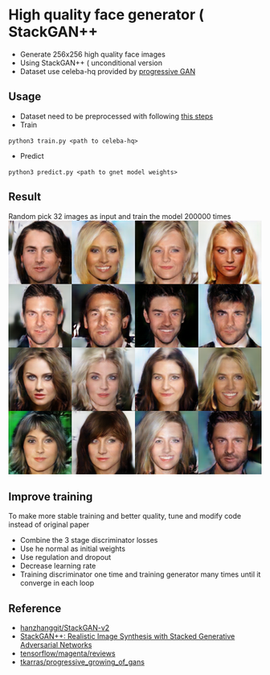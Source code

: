 #	High quality face generator ( StackGAN++
*	Generate 256x256 high quality face images
*	Using StackGAN++ ( unconditional version
*	Dataset use celeba-hq provided by [progressive GAN](https://github.com/tkarras/progressive_growing_of_gans/tree/original-theano-version)

##	Usage
*	Dataset need to be preprocessed with following [this steps](https://github.com/willylulu/celeba-hq-modified)
*	Train

`python3 train.py <path to celeba-hq>`

*	Predict

`python3 predict.py <path to gnet model weights>`

##	Result
Random pick 32 images as input and train the model 200000 times
![imga](https://github.com/willylulu/GanExample/blob/master/HQ_FaceCreation_StackGANv2/fakefaces/face5.png?raw=true)

##  Improve training
To make more stable training and better quality, tune and modify code instead of original paper
*	Combine the 3 stage discriminator losses
*	Use he normal as initial weights
*	Use regulation and dropout
*	Decrease learning rate
*	Training discriminator one time and training generator many times until it converge in each loop

##	Reference
*	[hanzhanggit/StackGAN-v2](https://github.com/hanzhanggit/StackGAN-v2)
*	[StackGAN++: Realistic Image Synthesis with Stacked Generative Adversarial Networks](https://arxiv.org/abs/1710.10916)
*	[tensorflow/magenta/reviews](https://github.com/tensorflow/magenta/blob/master/magenta/reviews/GAN.md)
*	[tkarras/progressive_growing_of_gans](https://github.com/tkarras/progressive_growing_of_gans)
